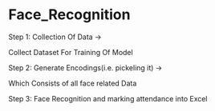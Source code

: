 # Face_Recognition

Step 1: Collection Of Data ->

Collect Dataset For Training Of Model

Step 2: Generate Encodings(i.e. pickeling it) ->

Which Consists of all face related Data

Step 3: Face Recognition and marking attendance into Excel
